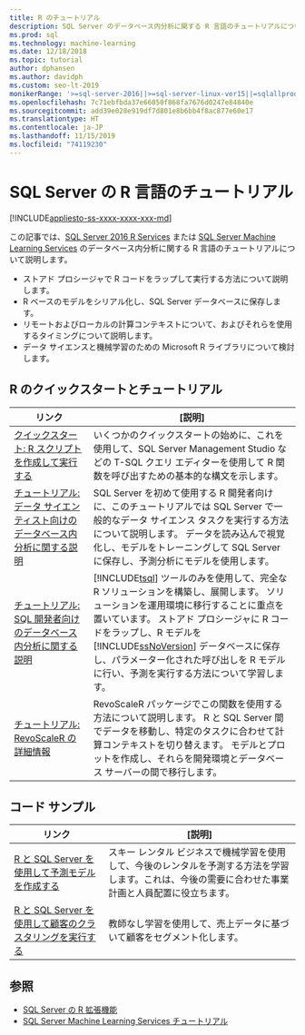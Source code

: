 ```yaml
---
title: R のチュートリアル
description: SQL Server のデータベース内分析に関する R 言語のチュートリアルについて。
ms.prod: sql
ms.technology: machine-learning
ms.date: 12/18/2018
ms.topic: tutorial
author: dphansen
ms.author: davidph
ms.custom: seo-lt-2019
monikerRange: '>=sql-server-2016||>=sql-server-linux-ver15||=sqlallproducts-allversions'
ms.openlocfilehash: 7c71ebfbda37e66050f868fa7676d0247e84840e
ms.sourcegitcommit: add39e028e919df7d801e8b6bb4f8ac877e60e17
ms.translationtype: HT
ms.contentlocale: ja-JP
ms.lasthandoff: 11/15/2019
ms.locfileid: "74119230"
---
```

# <a name="sql-server-r-language-tutorials"></a>SQL Server の R 言語のチュートリアル
[!INCLUDE[appliesto-ss-xxxx-xxxx-xxx-md](../../includes/appliesto-ss-xxxx-xxxx-xxx-md.md)]

この記事では、[SQL Server 2016 R Services](../install/sql-r-services-windows-install.md) または [SQL Server Machine Learning Services](../install/sql-machine-learning-services-windows-install.md) のデータベース内分析に関する R 言語のチュートリアルについて説明します。

+ ストアド プロシージャで R コードをラップして実行する方法について説明します。
+ R ベースのモデルをシリアル化し、SQL Server データベースに保存します。
+ リモートおよびローカルの計算コンテキストについて、およびそれらを使用するタイミングについて説明します。
+ データ サイエンスと機械学習のための Microsoft R ライブラリについて検討します。

<a name="bkmk_sqltutorials"></a>

## <a name="r-quickstarts-and-tutorials"></a>R のクイックスタートとチュートリアル

| リンク | [説明] |
|------|-------------|
| [クイックスタート: R スクリプトを作成して実行する](quickstart-r-create-script.md) | いくつかのクイックスタートの始めに、これを使用して、SQL Server Management Studio などの T-SQL クエリ エディターを使用して R 関数を呼び出すための基本的な構文を示します。 |
| [チュートリアル: データ サイエンティスト向けのデータベース内分析に関する説明](../tutorials/walkthrough-data-science-end-to-end-walkthrough.md) | SQL Server を初めて使用する R 開発者向けに、このチュートリアルでは SQL Server で一般的なデータ サイエンス タスクを実行する方法について説明します。 データを読み込んで視覚化し、モデルをトレーニングして SQL Server に保存し、予測分析にモデルを使用します。 |
| [チュートリアル: SQL 開発者向けのデータベース内分析に関する説明](../tutorials/sqldev-in-database-r-for-sql-developers.md) | [!INCLUDE[tsql](../../includes/tsql-md.md)] ツールのみを使用して、完全な R ソリューションを構築し、展開します。 ソリューションを運用環境に移行することに重点を置いています。 ストアド プロシージャに R コードをラップし、R モデルを [!INCLUDE[ssNoVersion](../../includes/ssnoversion-md.md)] データベースに保存し、パラメーター化された呼び出しを R モデルに行い、予測を実行する方法について学習します。 |
| [チュートリアル: RevoScaleR の詳細情報](deepdive-data-science-deep-dive-using-the-revoscaler-packages.md) | RevoScaleR パッケージでこの関数を使用する方法について説明します。 R と SQL Server 間でデータを移動し、特定のタスクに合わせて計算コンテキストを切り替えます。 モデルとプロットを作成し、それらを開発環境とデータベース サーバーの間で移行します。 |

<a name ="bkmk_samples"></a>

## <a name="code-samples"></a>コード サンプル

| リンク | [説明] |
|------|-------------|
| [R と SQL Server を使用して予測モデルを作成する](https://microsoft.github.io/sql-ml-tutorials/R/rentalprediction) | スキー レンタル ビジネスで機械学習を使用して、今後のレンタルを予測する方法を学習します。これは、今後の需要に合わせた事業計画と人員配置に役立ちます。 |
| [R と SQL Server を使用して顧客のクラスタリングを実行する](https://microsoft.github.io/sql-ml-tutorials/R/customerclustering/) | 教師なし学習を使用して、売上データに基づいて顧客をセグメント化します。 |

## <a name="see-also"></a>参照

+ [SQL Server の R 拡張機能](../concepts/extension-r.md)
+ [SQL Server Machine Learning Services チュートリアル](machine-learning-services-tutorials.md)

